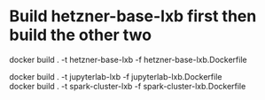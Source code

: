 # Build hetzner-base-lxb first then build the other two
docker build . -t hetzner-base-lxb -f hetzner-base-lxb.Dockerfile  

docker build . -t jupyterlab-lxb -f jupyterlab-lxb.Dockerfile  
docker build . -t spark-cluster-lxb -f spark-cluster-lxb.Dockerfile